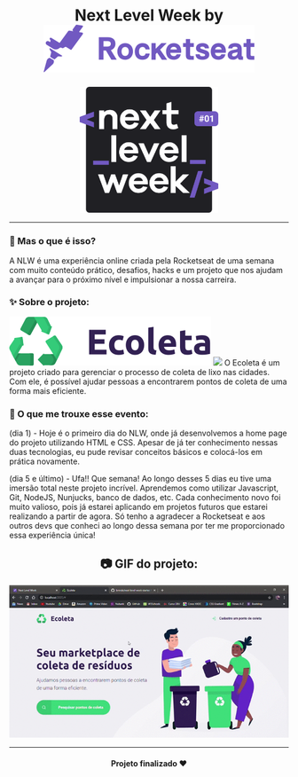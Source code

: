 <h1 align="center">
    Next Level Week by <img src="public/img/rocketseat.svg">
    </h1>
  
  <p align="center">
  <img width="250" src="public/img/logo-nlw.svg">
</p>

_________

### 🤔 Mas o que é isso? 
A NLW é uma experiência online criada pela Rocketseat de uma semana com muito conteúdo prático, desafios, hacks e um projeto que nos ajudam a avançar para o próximo nível e impulsionar a nossa carreira.
  
### ✨ Sobre o projeto:
<img src="public/img/logo.svg">
<img src="public/img.ecoleta.png">
O Ecoleta é um projeto criado para gerenciar o processo de coleta de lixo nas cidades. Com ele, é possível ajudar pessoas a encontrarem pontos de coleta de uma forma mais eficiente.
  
### 👀 O que me trouxe esse evento:
(dia 1) - Hoje é o primeiro dia do NLW, onde já desenvolvemos a home page do projeto utilizando HTML e CSS. Apesar de já ter conhecimento nessas duas tecnologias, eu pude revisar conceitos básicos e colocá-los em prática novamente.

(dia 5 e último) - Ufa!! Que semana! Ao longo desses 5 dias eu tive uma imersão total neste projeto incrível. Aprendemos como utilizar Javascript, Git, NodeJS, Nunjucks, banco de dados, etc. Cada conhecimento novo foi muito valioso, pois já estarei aplicando em projetos futuros que estarei realizando a partir de agora. Só tenho a agradecer a Rocketseat e aos outros devs que conheci ao longo dessa semana por ter me proporcionado essa experiência única!
 
<h2 align="center"> 📷 GIF do projeto: </h2>
<p align="center">
<img width="600" src="public/img/1.gif">
</p>

_________
<h4 align="center"> Projeto finalizado ❤ </h4>

